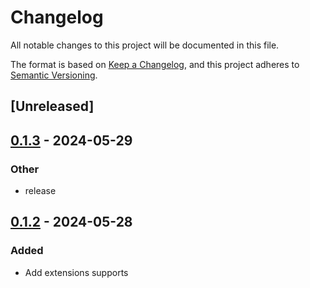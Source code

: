 # Changelog
All notable changes to this project will be documented in this file.

The format is based on [Keep a Changelog](https://keepachangelog.com/en/1.0.0/),
and this project adheres to [Semantic Versioning](https://semver.org/spec/v2.0.0.html).

## [Unreleased]

## [0.1.3](https://github.com/leo91000/graphile_worker_rs/compare/graphile_worker_extensions-v0.1.2...graphile_worker_extensions-v0.1.3) - 2024-05-29

### Other
- release

## [0.1.2](https://github.com/leo91000/graphile_worker_rs/releases/tag/graphile_worker_extensions-v0.1.2) - 2024-05-28

### Added
- Add extensions supports
